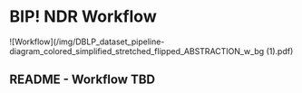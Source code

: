 # BIP! NDR Workflow

![Workflow](/img/DBLP_dataset_pipeline-diagram_colored_simplified_stretched_flipped_ABSTRACTION_w_bg (1).pdf)

## README - Workflow TBD

